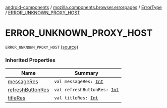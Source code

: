 [android-components](../../index.md) / [mozilla.components.browser.errorpages](../index.md) / [ErrorType](index.md) / [ERROR_UNKNOWN_PROXY_HOST](./-e-r-r-o-r_-u-n-k-n-o-w-n_-p-r-o-x-y_-h-o-s-t.md)

# ERROR_UNKNOWN_PROXY_HOST

`ERROR_UNKNOWN_PROXY_HOST` [(source)](https://github.com/mozilla-mobile/android-components/blob/master/components/browser/errorpages/src/main/java/mozilla/components/browser/errorpages/ErrorPages.kt#L140)

### Inherited Properties

| Name | Summary |
|---|---|
| [messageRes](message-res.md) | `val messageRes: `[`Int`](https://kotlinlang.org/api/latest/jvm/stdlib/kotlin/-int/index.html) |
| [refreshButtonRes](refresh-button-res.md) | `val refreshButtonRes: `[`Int`](https://kotlinlang.org/api/latest/jvm/stdlib/kotlin/-int/index.html) |
| [titleRes](title-res.md) | `val titleRes: `[`Int`](https://kotlinlang.org/api/latest/jvm/stdlib/kotlin/-int/index.html) |
